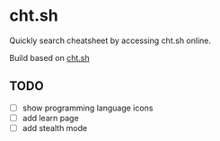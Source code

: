 # cht.sh

Quickly search cheatsheet by accessing cht.sh online.

Build based on [cht.sh](https://cht.sh)

## TODO

- [ ] show programming language icons
- [ ] add learn page
- [ ] add stealth mode
